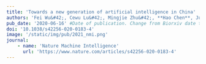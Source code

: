 ```yaml
---
title: 'Towards a new generation of artificial intelligence in China'
authors: 'Fei Wu&#42;, Cewu Lu&#42;, Mingjie Zhu&#42;, **Hao Chen**, Jun Zhu, Kai Yu, Lei Li, Ming Li, Qifeng Chen, Xi Li, Xudong Cao, Zhongyuan Wang, Zhengjun Zha, Yueting Zhuang, Yunhe Pan#'
pub_date: '2020-06-16' #Date of publication. Change from Biorxiv date to Journal date once accepted
doi: '10.1038/s42256-020-0183-4'
image: '/static/img/pub/2021_nmi.png'
journal:
    - name: 'Nature Machine Intelligence'
      url: 'https://www.nature.com/articles/s42256-020-0183-4'
---
```

